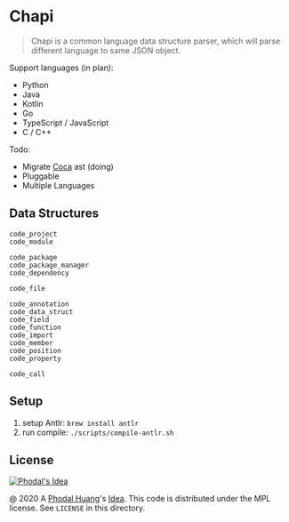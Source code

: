 # Chapi

> Chapi is a common language data structure parser, which will parse different language to same JSON object.

Support languages (in plan):

 - Python
 - Java
 - Kotlin
 - Go
 - TypeScript / JavaScript
 - C / C++

Todo:

 - Migrate [Coca](https://github.com/phodal/coca) ast (doing)
 - Pluggable
 - Multiple Languages

## Data Structures

```
code_project
code_module

code_package
code_package_manager
code_dependency

code_file

code_annotation
code_data_struct
code_field
code_function
code_import
code_member
code_position
code_property

code_call
```

## Setup

1. setup Antlr: `brew install antlr`
2. run compile: `./scripts/compile-antlr.sh`

License
---

[![Phodal's Idea](http://brand.phodal.com/shields/idea-small.svg)](http://ideas.phodal.com/)

@ 2020 A [Phodal Huang](https://www.phodal.com)'s [Idea](http://github.com/phodal/ideas).  This code is distributed under the MPL license. See `LICENSE` in this directory.

